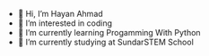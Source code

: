 - 👋 Hi, I’m Hayan Ahmad
- 👀 I’m interested in coding 
- 🌱 I’m currently learning Progamming With Python
- 👔 I’m currently studying at SundarSTEM School

<!---
stemhynmj/stemhynmj is a ✨ special ✨ repository because its `README.md` (this file) appears on your GitHub profile.
You can click the Preview link to take a look at your changes.
--->
